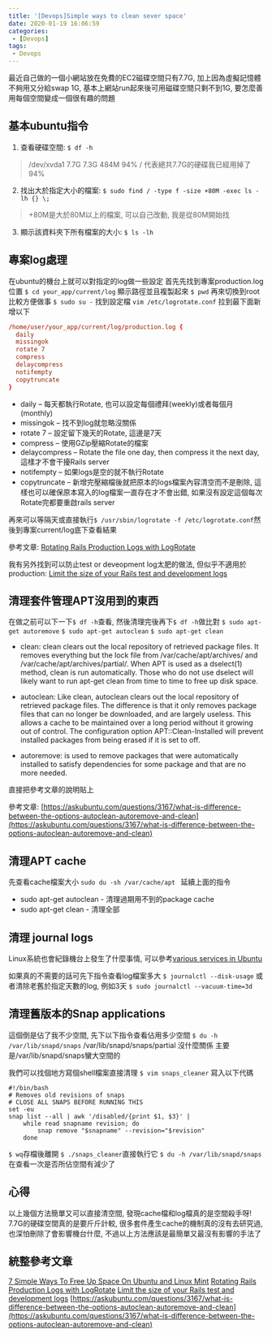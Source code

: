 ```yaml
---
title: '[Devops]Simple ways to clean sever space'
date: 2020-01-19 16:06:59
categories:
 - [Devops]
tags:
 - Devops
---
```

最近自己做的一個小網站放在免費的EC2磁碟空間只有7.7G, 加上因為虛擬記憶體不夠用又分給swap 1G, 基本上網站run起來後可用磁碟空間只剩不到1G, 要怎麼善用每個空間變成一個很有趣的問題


## 基本ubuntu指令
1. 查看硬碟空間: `$ df -h`
> /dev/xvda1      7.7G  7.3G  484M  94% /
代表總共7.7G的硬碟我已經用掉了94%

2. 找出大於指定大小的檔案: `$ sudo find / -type f -size +80M -exec ls -lh {} \;`
> +80M是大於80M以上的檔案, 可以自己改動, 我是從80M開始找

3. 顯示該資料夾下所有檔案的大小: `$ ls -lh`


## 專案log處理

在ubuntu的機台上就可以對指定的log做一些設定
首先先找到專案production.log位置
`$ cd your_app/current/log`
顯示路徑並且複製起來
`$ pwd`
再來切換到root比較方便做事
`$ sudo su -`
找到設定檔
`vim /etc/logrotate.conf`
拉到最下面新增以下
``` logrotate.conf
/home/user/your_app/current/log/production.log {
  daily
  missingok
  rotate 7
  compress
  delaycompress
  notifempty
  copytruncate
}
```
- daily –  每天都執行Rotate, 也可以設定每個禮拜(weekly)或者每個月 (monthly)
- missingok – 找不到log就忽略沒關係
- rotate 7 – 設定留下幾天的Rotate, 這邊是7天
- compress – 使用GZip壓縮Rotate的檔案
- delaycompress – Rotate the file one day, then compress it the next day, 這樣才不會干擾Rails server
- notifempty – 如果logs是空的就不執行Rotate
- copytruncate – 新增完壓縮檔後就把原本的logs檔案內容清空而不是刪除, 這樣也可以確保原本寫入的log檔案一直存在才不會出錯, 如果沒有設定這個每次Rotate完都要重啟rails server

再來可以等隔天或直接執行`$ /usr/sbin/logrotate -f /etc/logrotate.conf`然後到專案current/log底下查看結果

參考文章:
[Rotating Rails Production Logs with LogRotate](https://gorails.com/guides/rotating-rails-production-logs-with-logrotate)

我有另外找到可以防止test or deveopment log太肥的做法, 但似乎不適用於production:
[Limit the size of your Rails test and development logs](https://stormconsultancy.co.uk/blog/techtips/limit-the-size-of-your-rails-test-and-development-logs/)

## 清理套件管理APT沒用到的東西
在做之前可以下一下`$ df -h`查看, 然後清理完後再下`$ df -h`做比對
`$ sudo apt-get autoremove`
`$ sudo apt-get autoclean`
`$ sudo apt-get clean`

- clean: clean clears out the local repository of retrieved package files. It removes everything but the lock file from /var/cache/apt/archives/ and /var/cache/apt/archives/partial/. When APT is used as a dselect(1) method, clean is run automatically. Those who do not use dselect will likely want to run apt-get clean from time to time to free up disk space.

- autoclean: Like clean, autoclean clears out the local repository of retrieved package files. The difference is that it only removes package files that can no longer be downloaded, and are largely useless. This allows a cache to be maintained over a long period without it growing out of control. The configuration option APT::Clean-Installed will prevent installed packages from being erased if it is set to off.

- autoremove: is used to remove packages that were automatically installed to satisfy dependencies for some package and that are no more needed.

直接把參考文章的說明貼上

參考文章:
[https://askubuntu.com/questions/3167/what-is-difference-between-the-options-autoclean-autoremove-and-clean](https://askubuntu.com/questions/3167/what-is-difference-between-the-options-autoclean-autoremove-and-clean)

## 清理APT cache

先查看cache檔案大小
`sudo du -sh /var/cache/apt `
延續上面的指令
- sudo apt-get autoclean - 清理過期用不到的package cache
- sudo apt-get clean - 清理全部

## 清理 journal logs

Linux系統也會紀錄機台上發生了什麼事情, 可以參考[various services in Ubuntu](https://itsfoss.com/start-stop-restart-services-linux/)

如果真的不需要的話可先下指令查看log檔案多大
`$ journalctl --disk-usage`
或者清除老舊於指定天數的log, 例如3天
`$ sudo journalctl --vacuum-time=3d`

## 清理舊版本的Snap applications

這個倒是佔了我不少空間, 先下以下指令查看佔用多少空間
`$ du -h /var/lib/snapd/snaps`
/var/lib/snapd/snaps/partial 沒什麼關係
主要是/var/lib/snapd/snaps蠻大空間的

我們可以找個地方寫個shell檔案直接清理
`$ vim snaps_cleaner`
寫入以下代碼
```script snaps_cleaner
#!/bin/bash
# Removes old revisions of snaps
# CLOSE ALL SNAPS BEFORE RUNNING THIS
set -eu
snap list --all | awk '/disabled/{print $1, $3}' |
    while read snapname revision; do
        snap remove "$snapname" --revision="$revision"
    done
```
`$ wq`存檔後離開
`$ ./snaps_cleaner`直接執行它
`$ du -h /var/lib/snapd/snaps`在查看一次是否所佔空間有減少了

## 心得

以上幾個方法簡單又可以直接清空間, 發現cache檔和log檔真的是空間殺手呀!
7.7G的硬碟空間真的是要斤斤計較, 很多套件產生cache的機制真的沒有去研究過, 也深怕刪除了會影響機台什麼, 不過以上方法應該是最簡單又最沒有影響的手法了

## 統整參考文章
[7 Simple Ways To Free Up Space On Ubuntu and Linux Mint](https://itsfoss.com/free-up-space-ubuntu-linux/)
[Rotating Rails Production Logs with LogRotate](https://gorails.com/guides/rotating-rails-production-logs-with-logrotate)
[Limit the size of your Rails test and development logs](https://stormconsultancy.co.uk/blog/techtips/limit-the-size-of-your-rails-test-and-development-logs/)
[https://askubuntu.com/questions/3167/what-is-difference-between-the-options-autoclean-autoremove-and-clean](https://askubuntu.com/questions/3167/what-is-difference-between-the-options-autoclean-autoremove-and-clean)
